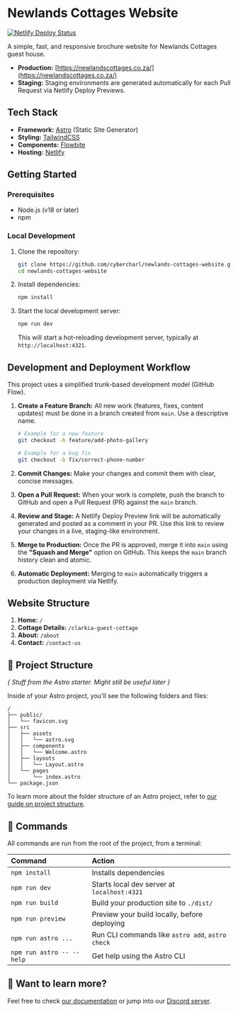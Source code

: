 # Newlands Cottages Website

[![Netlify Deploy Status](https://api.netlify.com/api/v1/badges/fe7fd6ac-e35a-4865-97d1-8c1fc4a31065/deploy-status)](https://app.netlify.com/projects/newlandscottages/deploys)

A simple, fast, and responsive brochure website for Newlands Cottages guest house.

- **Production:** [https://newlandscottages.co.za/](https://newlandscottages.co.za/)
- **Staging:** Staging environments are generated automatically for each Pull Request via Netlify Deploy Previews.

## Tech Stack

- **Framework:** [Astro](https://astro.build/) (Static Site Generator)
- **Styling:** [TailwindCSS](https://tailwindcss.com/)
- **Components:** [Flowbite](https://flowbite.com/)
- **Hosting:** [Netlify](https://www.netlify.com/)

## Getting Started

### Prerequisites

- Node.js (v18 or later)
- npm

### Local Development

1.  Clone the repository:

    ```bash
    git clone https://github.com/cybercharl/newlands-cottages-website.git
    cd newlands-cottages-website
    ```

2.  Install dependencies:

    ```bash
    npm install
    ```

3.  Start the local development server:
    ```bash
    npm run dev
    ```
    This will start a hot-reloading development server, typically at `http://localhost:4321`.

## Development and Deployment Workflow

This project uses a simplified trunk-based development model (GitHub Flow).

1.  **Create a Feature Branch:** All new work (features, fixes, content updates) must be done in a branch created from `main`. Use a descriptive name.

    ```bash
    # Example for a new feature
    git checkout -b feature/add-photo-gallery

    # Example for a bug fix
    git checkout -b fix/correct-phone-number
    ```

2.  **Commit Changes:** Make your changes and commit them with clear, concise messages.

3.  **Open a Pull Request:** When your work is complete, push the branch to GitHub and open a Pull Request (PR) against the `main` branch.

4.  **Review and Stage:** A Netlify Deploy Preview link will be automatically generated and posted as a comment in your PR. Use this link to review your changes in a live, staging-like environment.

5.  **Merge to Production:** Once the PR is approved, merge it into `main` using the **"Squash and Merge"** option on GitHub. This keeps the `main` branch history clean and atomic.

6.  **Automatic Deployment:** Merging to `main` automatically triggers a production deployment via Netlify.

## Website Structure

1.  **Home:** `/`
2.  **Cottage Details:** `/clarkia-guest-cottage`
3.  **About:** `/about`
4.  **Contact:** `/contact-us`

## 🚀 Project Structure

_{ Stuff from the Astro starter. Might still be useful later }_

Inside of your Astro project, you'll see the following folders and files:

```text
/
├── public/
│   └── favicon.svg
├── src
│   ├── assets
│   │   └── astro.svg
│   ├── components
│   │   └── Welcome.astro
│   ├── layouts
│   │   └── Layout.astro
│   └── pages
│       └── index.astro
└── package.json
```

To learn more about the folder structure of an Astro project, refer to [our guide on project structure](https://docs.astro.build/en/basics/project-structure/).

## 🧞 Commands

All commands are run from the root of the project, from a terminal:

| Command                   | Action                                           |
| :------------------------ | :----------------------------------------------- |
| `npm install`             | Installs dependencies                            |
| `npm run dev`             | Starts local dev server at `localhost:4321`      |
| `npm run build`           | Build your production site to `./dist/`          |
| `npm run preview`         | Preview your build locally, before deploying     |
| `npm run astro ...`       | Run CLI commands like `astro add`, `astro check` |
| `npm run astro -- --help` | Get help using the Astro CLI                     |

## 👀 Want to learn more?

Feel free to check [our documentation](https://docs.astro.build) or jump into our [Discord server](https://astro.build/chat).
